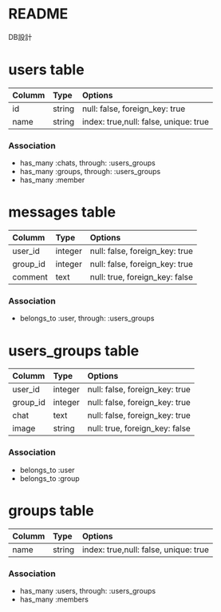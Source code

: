 # README



DB設計

# users table
|Columm|Type|Options|
| :------------- | :------------- |:------------- |
|id|string|null: false, foreign_key: true|
|name|string|index: true,null: false, unique: true|




### Association
- has_many :chats, through: :users_groups
- has_many :groups, through: :users_groups
- has_many :member

# messages table

|Columm|Type|Options|
| :------------- | :------------- |:------------- |
|user_id|integer|null: false, foreign_key: true|
|group_id|integer|null: false, foreign_key: true|
|comment|text|null: true, foreign_key: false|
### Association
- belongs_to :user, through: :users_groups



# users_groups table
|Columm|Type|Options|
| :------------- | :------------- |:------------- |
|user_id|integer|null: false, foreign_key: true|
|group_id|integer|null: false, foreign_key: true|
|chat|text|null: false, foreign_key: true|
|image|string|null: true, foreign_key: false|



### Association
- belongs_to :user
- belongs_to :group

# groups table
|Columm|Type|Options|
| :------------- | :------------- |:------------- |
|name|string|index: true,null: false, unique: true|

### Association
- has_many :users, through: :users_groups
- has_many :members
